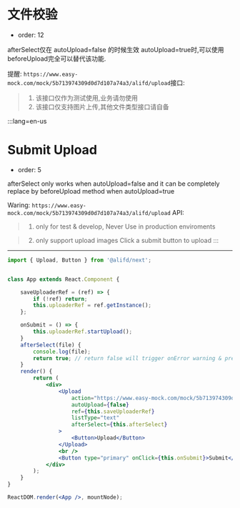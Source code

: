 # 文件校验

- order: 12


afterSelect仅在 autoUpload=false 的时候生效
autoUpload=true时,可以使用beforeUpload完全可以替代该功能.

提醒: `https://www.easy-mock.com/mock/5b713974309d0d7d107a74a3/alifd/upload`接口:

> 1. 该接口仅作为测试使用,业务请勿使用
> 2. 该接口仅支持图片上传,其他文件类型接口请自备

:::lang=en-us
# Submit Upload

- order: 5

afterSelect only works when autoUpload=false and it can be completely replace by beforeUpload method when autoUpload=true

Waring: `https://www.easy-mock.com/mock/5b713974309d0d7d107a74a3/alifd/upload` API:

> 1. only for test & develop, Never Use in production enviroments

> 2. only support upload images
Click a submit button to upload
:::
---

````jsx
import { Upload, Button } from '@alifd/next';


class App extends React.Component {

    saveUploaderRef = (ref) => {
        if (!ref) return;
        this.uploaderRef = ref.getInstance();
    };

    onSubmit = () => {
        this.uploaderRef.startUpload();
    }
    afterSelect(file) {
        console.log(file);
        return true; // return false will trigger onError warning & prevent upload
    }
    render() {
        return (
            <div>
                <Upload
                    action="https://www.easy-mock.com/mock/5b713974309d0d7d107a74a3/alifd/upload"
                    autoUpload={false}
                    ref={this.saveUploaderRef}
                    listType="text"
                    afterSelect={this.afterSelect}
                >
                    <Button>Upload</Button>
                </Upload>
                <br />
                <Button type="primary" onClick={this.onSubmit}>Submit</Button>
            </div>
        );
    }
}

ReactDOM.render(<App />, mountNode);
````
